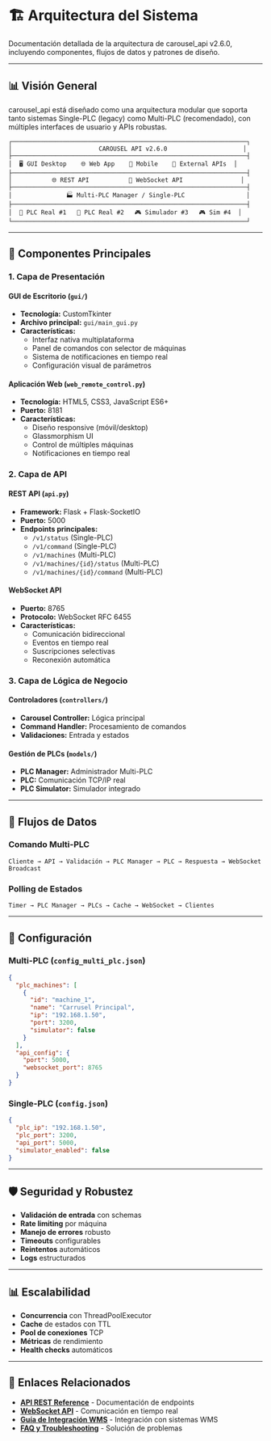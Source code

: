 # 🏗️ Arquitectura del Sistema

Documentación detallada de la arquitectura de carousel_api v2.6.0, incluyendo componentes, flujos de datos y patrones de diseño.

---

## 📊 Visión General

carousel_api está diseñado como una arquitectura modular que soporta tanto sistemas Single-PLC (legacy) como Multi-PLC (recomendado), con múltiples interfaces de usuario y APIs robustas.

```
┌─────────────────────────────────────────────────────────────────┐
│                        CAROUSEL API v2.6.0                     │
├─────────────────────────────────────────────────────────────────┤
│  🖥️ GUI Desktop    🌐 Web App    📱 Mobile    🔗 External APIs  │
├─────────────────────────────────────────────────────────────────┤
│           🌐 REST API           📡 WebSocket API                │
├─────────────────────────────────────────────────────────────────┤
│               🏭 Multi-PLC Manager / Single-PLC                 │
├─────────────────────────────────────────────────────────────────┤
│  🔧 PLC Real #1   🔧 PLC Real #2   🎮 Simulador #3   🎮 Sim #4  │
└─────────────────────────────────────────────────────────────────┘
```

---

## 🧩 Componentes Principales

### 1. **Capa de Presentación**

#### GUI de Escritorio (`gui/`)

- **Tecnología:** CustomTkinter
- **Archivo principal:** `gui/main_gui.py`
- **Características:**
  - Interfaz nativa multiplataforma
  - Panel de comandos con selector de máquinas
  - Sistema de notificaciones en tiempo real
  - Configuración visual de parámetros

#### Aplicación Web (`web_remote_control.py`)

- **Tecnología:** HTML5, CSS3, JavaScript ES6+
- **Puerto:** 8181
- **Características:**
  - Diseño responsive (móvil/desktop)
  - Glassmorphism UI
  - Control de múltiples máquinas
  - Notificaciones en tiempo real

### 2. **Capa de API**

#### REST API (`api.py`)

- **Framework:** Flask + Flask-SocketIO
- **Puerto:** 5000
- **Endpoints principales:**
  - `/v1/status` (Single-PLC)
  - `/v1/command` (Single-PLC)
  - `/v1/machines` (Multi-PLC)
  - `/v1/machines/{id}/status` (Multi-PLC)
  - `/v1/machines/{id}/command` (Multi-PLC)

#### WebSocket API

- **Puerto:** 8765
- **Protocolo:** WebSocket RFC 6455
- **Características:**
  - Comunicación bidireccional
  - Eventos en tiempo real
  - Suscripciones selectivas
  - Reconexión automática

### 3. **Capa de Lógica de Negocio**

#### Controladores (`controllers/`)

- **Carousel Controller:** Lógica principal
- **Command Handler:** Procesamiento de comandos
- **Validaciones:** Entrada y estados

#### Gestión de PLCs (`models/`)

- **PLC Manager:** Administrador Multi-PLC
- **PLC:** Comunicación TCP/IP real
- **PLC Simulator:** Simulador integrado

---

## 🔄 Flujos de Datos

### Comando Multi-PLC

```
Cliente → API → Validación → PLC Manager → PLC → Respuesta → WebSocket Broadcast
```

### Polling de Estados

```
Timer → PLC Manager → PLCs → Cache → WebSocket → Clientes
```

---

## 🔧 Configuración

### Multi-PLC (`config_multi_plc.json`)

```json
{
  "plc_machines": [
    {
      "id": "machine_1",
      "name": "Carrusel Principal",
      "ip": "192.168.1.50",
      "port": 3200,
      "simulator": false
    }
  ],
  "api_config": {
    "port": 5000,
    "websocket_port": 8765
  }
}
```

### Single-PLC (`config.json`)

```json
{
  "plc_ip": "192.168.1.50",
  "plc_port": 3200,
  "api_port": 5000,
  "simulator_enabled": false
}
```

---

## 🛡️ Seguridad y Robustez

- **Validación de entrada** con schemas
- **Rate limiting** por máquina
- **Manejo de errores** robusto
- **Timeouts** configurables
- **Reintentos** automáticos
- **Logs** estructurados

---

## 📊 Escalabilidad

- **Concurrencia** con ThreadPoolExecutor
- **Cache** de estados con TTL
- **Pool de conexiones** TCP
- **Métricas** de rendimiento
- **Health checks** automáticos

---

## 🔗 Enlaces Relacionados

- **[API REST Reference](API-REST-Reference)** - Documentación de endpoints
- **[WebSocket API](WebSocket-API)** - Comunicación en tiempo real
- **[Guía de Integración WMS](Guía-de-Integración-WMS)** - Integración con sistemas WMS
- **[FAQ y Troubleshooting](FAQ-y-Troubleshooting)** - Solución de problemas
